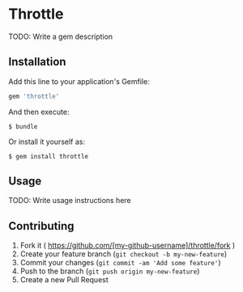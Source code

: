 # Throttle

TODO: Write a gem description

## Installation

Add this line to your application's Gemfile:

```ruby
gem 'throttle'
```

And then execute:

    $ bundle

Or install it yourself as:

    $ gem install throttle

## Usage

TODO: Write usage instructions here

## Contributing

1. Fork it ( https://github.com/[my-github-username]/throttle/fork )
2. Create your feature branch (`git checkout -b my-new-feature`)
3. Commit your changes (`git commit -am 'Add some feature'`)
4. Push to the branch (`git push origin my-new-feature`)
5. Create a new Pull Request
